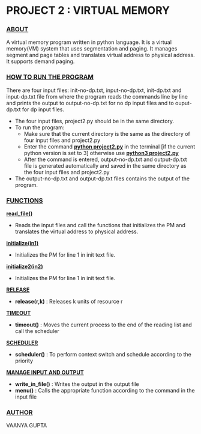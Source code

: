# PROJECT 2 : VIRTUAL MEMORY

### **<ins>ABOUT</ins>**
A virtual memory program written in python language. It is a virtual memory(VM) system that uses segmentation and paging. It manages segment and page tables and translates virtual address to physical address. It supports demand paging. 

### **<ins>HOW TO RUN THE PROGRAM</ins>**
There are four input files: init-no-dp.txt, input-no-dp.txt, init-dp.txt and input-dp.txt file from where the program reads the commands line by line and prints the output to output-no-dp.txt for no dp input files and to ouput-dp.txt for dp input files. </br>
- The four input files, project2.py should be in the same directory. </br>
- To run the program: </br>
    - Make sure that the current directory is the same as the directory of four input files and project2.py</br>
    - Enter the command **<ins>python project2.py</ins>** in the terminal [if the current python version is set to 3] otherwise use **<ins>python3 project2.py</ins>**</br>
    - After the command is entered, output-no-dp.txt and output-dp.txt file is generated automatically and saved in the same directory as the four input files and project2.py</br>
- The output-no-dp.txt and output-dp.txt files contains the output of the program.

### **<ins>FUNCTIONS</ins>**
**<ins>read_file()</ins>**
- Reads the input files and call the functions that initializes the PM and translates the virtual address to physical address.

**<ins>initialize(in1)</ins>**
- Initializes the PM for line 1 in init text file.

**<ins>initialize2(in2)</ins>**
- Initializes the PM for line 1 in init text file.

**<ins>RELEASE</ins>**
- **release(r,k)** : Releases k units of resource r 

**<ins>TIMEOUT</ins>**
- **timeout()** : Moves the current process to the end of the reading list and call the scheduler  

**<ins>SCHEDULER</ins>**
- **scheduler()** : To perform context switch and schedule according to the priority 

**<ins>MANAGE INPUT AND OUTPUT</ins>**
- **write_in_file()** : Writes the output in the output file 
- **menu()** : Calls the appropriate function according to the command in the input file  

### **<ins>AUTHOR</ins>**
VAANYA GUPTA

